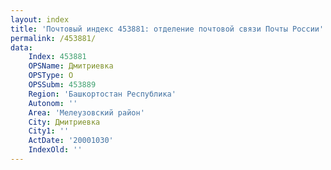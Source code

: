```yaml
---
layout: index
title: 'Почтовый индекс 453881: отделение почтовой связи Почты России'
permalink: /453881/
data:
    Index: 453881
    OPSName: Дмитриевка
    OPSType: О
    OPSSubm: 453889
    Region: 'Башкортостан Республика'
    Autonom: ''
    Area: 'Мелеузовский район'
    City: Дмитриевка
    City1: ''
    ActDate: '20001030'
    IndexOld: ''
---
```

